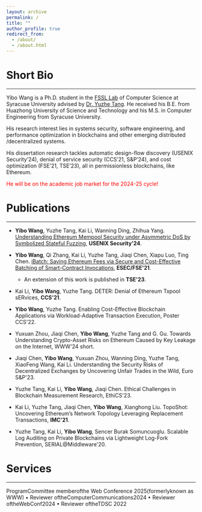 ```yaml
---
layout: archive
permalink: /
title: ""
author_profile: true
redirect_from: 
  - /about/
  - /about.html
---
```


Short Bio
======
---

Yibo Wang is a Ph.D. student in the [FSSL Lab](https://tristartom.github.io/members.html) of Computer Science at Syracuse University advised by [Dr. Yuzhe Tang](https://tristartom.github.io/index.html). He received his B.E. from Huazhong University of Science and Technology and his M.S. in Computer Engineering from Syracuse University. 

His research interest lies in systems security, software engineering, and performance optimization in blockchains and other emerging distributed /decentralized systems. 
 
His dissertation research tackles automatic design-flow discovery (USENIX Security’24), denial of service security (CCS’21, S&P’24), and cost optimization (FSE’21, TSE’23), all in permissionless blockchains, like Ethereum.

<span style="color: red;">He will be on the academic job market for the 2024-25 cycle!</span>

Publications
======
---

- **Yibo Wang**, Yuzhe Tang, Kai Li, Wanning Ding, Zhihua Yang. <span style="color: #4682B4;">[Understanding Ethereum Mempool Security under Asymmetric DoS by Symbolized Stateful Fuzzing](https://www.usenix.org/system/files/usenixsecurity24-wang-yibo.pdf)</span>, **USENIX Security'24**.

- **Yibo Wang**, Qi Zhang, Kai Li, Yuzhe Tang, Jiaqi Chen, Xiapu Luo, Ting Chen. [iBatch: Saving Ethereum Fees via Secure and Cost-Effective Batching of Smart-Contract Invocations](https://tristartom.github.io/docs/fse21-ibatch.pdf), **ESEC/FSE'21**. 

    - An extension of this work is published in **TSE'23**.

- Kai Li, **Yibo Wang**, Yuzhe Tang. DETER: Denial of Ethereum Txpool sERvices, **CCS'21**.

- **Yibo Wang**, Yuzhe Tang. Enabling Cost-Effective Blockchain Applications via Workload-Adaptive Transaction Execution, Poster CCS'22. 

- Yuxuan Zhou, Jiaqi Chen, **Yibo Wang**, Yuzhe Tang and G. Gu. Towards Understanding Crypto-Asset Risks on Ethereum Caused by Key Leakage on the Internet, WWW'24 short.

- Jiaqi Chen, **Yibo Wang**, Yuxuan Zhou, Wanning Ding, Yuzhe Tang, XiaoFeng Wang, Kai Li. Understanding the Security Risks of Decentralized Exchanges by Uncovering Unfair Trades in the Wild, Euro S&P'23.

- Yuzhe Tang, Kai Li, **Yibo Wang**, Jiaqi Chen. Ethical Challenges in Blockchain Measurement Research, EthiCS'23.

- Kai Li, Yuzhe Tang, Jiaqi Chen, **Yibo Wang**, Xianghong Liu. TopoShot: Uncovering Ethereum’s Network Topology Leveraging Replacement Transactions, **IMC'21**.

- Yuzhe Tang, Kai Li, **Yibo Wang**, Sencer Burak Somuncuoglu. Scalable Log Auditing on Private Blockchains via Lightweight Log-Fork Prevention, SERIAL@Middleware'20.

Services
======
---
ProgramCommittee memberofthe Web Conference 2025(formerlyknown as WWW)
• Reviewer oftheComputerCommunications2024
• Reviewer oftheWebConf2024
• Reviewer oftheTDSC 2022



